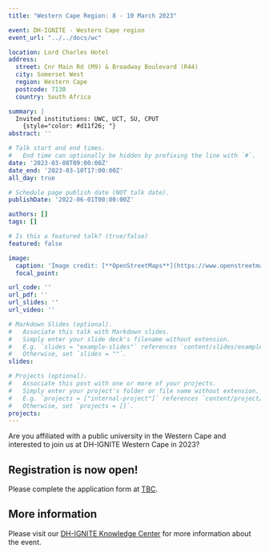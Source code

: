 ```yaml
---
title: "Western Cape Region: 8 - 10 March 2023"

event: DH-IGNITE - Western Cape region
event_url: "../../docs/wc"

location: Lord Charles Hotel
address:
  street: Cnr Main Rd (M9) & Broadway Boulevard (R44)
  city: Somerset West
  region: Western Cape
  postcode: 7130
  country: South Africa

summary: |
  Invited institutions: UWC, UCT, SU, CPUT
    {style="color: #d11f26; "} 
abstract: ''

# Talk start and end times.
#   End time can optionally be hidden by prefixing the line with `#`.
date: '2023-03-08T09:00:00Z'
date_end: '2023-03-10T17:00:00Z'
all_day: true

# Schedule page publish date (NOT talk date).
publishDate: '2022-06-01T00:00:00Z'

authors: []
tags: []

# Is this a featured talk? (true/false)
featured: false

image:
  caption: 'Image credit: [**OpenStreetMaps**](https://www.openstreetmap.org/#map=9/-29.3031/31.0254)'
  focal_point: 

url_code: ''
url_pdf: ''
url_slides: ''
url_video: ''

# Markdown Slides (optional).
#   Associate this talk with Markdown slides.
#   Simply enter your slide deck's filename without extension.
#   E.g. `slides = "example-slides"` references `content/slides/example-slides.md`.
#   Otherwise, set `slides = ""`.
slides:

# Projects (optional).
#   Associate this post with one or more of your projects.
#   Simply enter your project's folder or file name without extension.
#   E.g. `projects = ["internal-project"]` references `content/project/deep-learning/index.md`.
#   Otherwise, set `projects = []`.
projects:
---
```


Are you affiliated with a public university in the Western Cape and interested to join us at DH-IGNITE Western Cape in 2023?

## Registration is now open!

Please complete the application form at [TBC]().

## More information

Please visit our [DH-IGNITE Knowledge Center](../../docs/) for more information about the event.